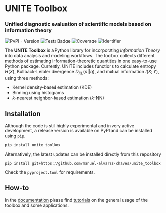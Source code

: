 # UNITE Toolbox

### Unified diagnostic evaluation of scientific models based on information theory

![PyPI - Version](https://img.shields.io/pypi/v/unite_toolbox) ![Tests Badge](https://github.com/manuel-alvarez-chaves/unite_toolbox/actions/workflows/run-tests.yml/badge.svg) [![Coverage](https://codecov.io/gh/manuel-alvarez-chaves/unite_toolbox/graph/badge.svg?token=MWNDWXLZ9B)](https://codecov.io/gh/manuel-alvarez-chaves/unite_toolbox) [![Identifier](<https://img.shields.io/badge/DOI-10.18419/darus--4188-blue>)](https://doi.org/10.18419/darus-4188)

The **UNITE Toolbox** is a Python library for incorporating _Information Theory_
into data analysis and modeling workflows.
The toolbox collects different methods of estimating information-theoretic quantities
in one easy-to-use Python package.
Currently, UNITE includes functions to calculate entropy $H(X)$,
Kullback-Leibler divergence $D_{KL}(p||q)$, and mutual information $I(X; Y)$,
using three methods:

- Kernel density-based estimation (KDE)
- Binning using histograms
- _k_-nearest neighbor-based estimation (_k_-NN)

## Installation

Although the code is still highly experimental and in very active development,
a release version is available on PyPI and can be installed using `pip`.

```
pip install unite_toolbox
```

Alternatively, the latest updates can be installed directly from this repository

```
pip install git+https://github.com/manuel-alvarez-chaves/unite_toolbox
```

Check the `pyproject.toml` for requirements.

## How-to

In the [documentation](https://unite-toolbox.readthedocs.io/) please find
[tutorials](https://unite-toolbox.readthedocs.io/en/latest/tutorials.html) on
the general usage of the toolbox and some applications.
